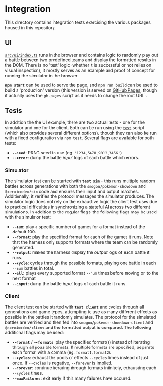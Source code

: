 # Integration

This directory contains integration tests exercising the various packages housed in this repository.

## UI

[`src/ui/index.ts`](src/ui/index.ts) runs in the browser and contains logic to randomly play out a
battle between two predefined teams and display the formatted results in the DOM. There is no 'test'
logic (whether it is successful or not relies on visual inspection), it mostly serves as an example
and proof of concept for running the simulator in the browser.

**`npm start`** can be used to serve the page, and `npm run build` can be used to build a 'production'
version (this version is served on [GitHub Pages](https://pkmn.github.io/ps/integration/), though
it actually uses the `gh-pages` script as it needs to change the root URL).

## Tests

In addition the the UI example, there are two actual tests - one for the simulator and one for the
client. Both can be run using the [`test`](test) script (which also provides several different
options), though they can also be run with a fixed configuration via `npm test`. Several flags are
available for both tests:

- **`--seed`**: PRNG seed to use (eg. `'1234,5678,9012,3456'`).
- **`--error`**: dump the battle _input_ logs of each battle which errors.

### Simulator

The simulator test can be started with **`test sim`** - this runs multiple random battles across
generations with both the `smogon/pokemon-showdown` and `@xerxicodex/sim` code and ensures their input
and output matches. Additionally, it verifies the protocol messages the simulator produces. The
simulator logic does not rely on the exhaustive logic the client test uses due to practical
difficulties in synchronizing a stateful AI across two different simulations. In addition to the
regular flags, the following flags may be used with the simulator test:

- **`--num`**: play a specific number of games for a format instead of the
    default 100.
- **`--format`**: play the specified format for each of the games it runs.
    Note that the harness only supports formats where the team can be randomly
    generated.
- **`--output`**: makes the harness display the _output_ logs of each battle
    it runs.
- **`--cycle`**: cycles through the possible formats, playing one battle in
    each `--num` battles in total.
- **`--all`**: plays every supported format `--num` times before moving on to
    the next format.
- **`--input`**: dump the battle _input_ logs of each battle it runs.

### Client

The client test can be started with **`test client`** and cycles through all generations and game
types, attempting to use as many different effects as possible in the battles it randomly simulates.
The protocol for the simulated battles are verified and then fed into
`smogon/pokemon-showdown-client` and `@xerxicodex/client` and the formatted output is compared. The
following additional flags may be used:

- **`--format`** / **`--formats`**: play the specified format(s) instead of
    iterating through all possible formats. If multiple formats are specified,
    separate each format with a comma (eg. `format1,format2`).
- **`--cycles`**: exhaust the pools of effects `--cycles` times instead of
    just once. If `--cycles` is negative, `--forever` is implied.
- **`--forever`**: continue iterating through formats infinitely, exhausting
    each `--cycles` times.
- **`--maxFailures`**: exit early if this many failures have occured.
